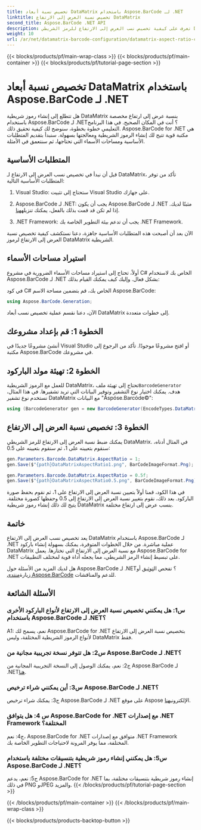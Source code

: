 ```yaml
---
title: تخصيص نسبة أبعاد DataMatrix باستخدام Aspose.BarCode لـ .NET
linktitle: تخصيص نسبة العرض إلى الارتفاع DataMatrix
second_title: Aspose.BarCode .NET API
description: تعرف على كيفية تخصيص نسب العرض إلى الارتفاع للرمز الشريطي DataMatrix باستخدام Aspose.BarCode لـ .NET. دليل خطوة بخطوة لإنشاء الباركود.
weight: 10
url: /ar/net/datamatrix-barcode-configuration/datamatrix-aspect-ratio-customization/
---
```


{{< blocks/products/pf/main-wrap-class >}}
{{< blocks/products/pf/main-container >}}
{{< blocks/products/pf/tutorial-page-section >}}

# تخصيص نسبة أبعاد DataMatrix باستخدام Aspose.BarCode لـ .NET

هل تتطلع إلى إنشاء رموز شريطية DataMatrix بنسبة عرض إلى ارتفاع مخصصة باستخدام Aspose.BarCode لـ .NET؟ أنت في المكان الصحيح. في هذا البرنامج التعليمي خطوة بخطوة، سنوضح لك كيفية تحقيق ذلك. Aspose.BarCode for .NET هي مكتبة قوية تتيح لك إنشاء الرموز الشريطية ومعالجتها بسهولة. سنبدأ بتقديم المتطلبات الأساسية ومساحات الأسماء التي تحتاجها، ثم سنتعمق في الأمثلة.

## المتطلبات الأساسية

قبل أن نبدأ في تخصيص نسب العرض إلى الارتفاع لـ DataMatrix، تأكد من توفر المتطلبات الأساسية التالية:

1. Visual Studio: ستحتاج إلى تثبيت Visual Studio على جهازك.

2.  Aspose.BarCode لـ .NET: يجب أن يكون Aspose.BarCode لـ .NET مثبتًا لديك. إذا لم تكن قد قمت بذلك بالفعل، يمكنك تنزيله[هنا](https://releases.aspose.com/barcode/net/).

3. .NET Framework: يجب أن تدعم بيئة التطوير الخاصة بك .NET Framework.

الآن بعد أن أصبحت هذه المتطلبات الأساسية جاهزة، دعنا نستكشف كيفية تخصيص نسبة العرض إلى الارتفاع لرموز DataMatrix الشريطية.

## استيراد مساحات الأسماء

أولاً، تحتاج إلى استيراد مساحات الأسماء الضرورية في مشروع C# الخاص بك لاستخدام Aspose.BarCode لـ .NET بشكل فعال. وإليك كيف يمكنك القيام بذلك:

في كود C# الخاص بك، قم بتضمين مساحة الاسم Aspose.BarCode:

```csharp
using Aspose.BarCode.Generation;
```

الآن، دعنا نقسم عملية تخصيص نسب أبعاد DataMatrix إلى خطوات متعددة.

## الخطوة 1: قم بإعداد مشروعك

أنشئ مشروعًا جديدًا في Visual Studio أو افتح مشروعًا موجودًا. تأكد من الرجوع إلى مكتبة Aspose.BarCode في مشروعك.

## الخطوة 2: تهيئة مولد الباركود

 للعمل مع الرموز الشريطية DataMatrix، تحتاج إلى تهيئة ملف`BarcodeGenerator` هدف. يمكنك اختيار نوع التشفير وتوفير البيانات التي تريد تشفيرها. في هذا المثال، نستخدم نوع تشفير DataMatrix مع البيانات "Åspóse.Barcóde©":

```csharp
using (BarcodeGenerator gen = new BarcodeGenerator(EncodeTypes.DataMatrix, "Åspóse.Barcóde©"))
```

## الخطوة 3: تخصيص نسبة العرض إلى الارتفاع

يمكنك ضبط نسبة العرض إلى الارتفاع للرمز الشريطي DataMatrix. في المثال أدناه، سنقوم بتعيينه على 1، ثم سنقوم بتعيينه على 0.5:

```csharp
gen.Parameters.Barcode.DataMatrix.AspectRatio = 1;
gen.Save($"{path}DataMatrixAspectRatio1.png", BarCodeImageFormat.Png);

gen.Parameters.Barcode.DataMatrix.AspectRatio = 0.5f;
gen.Save($"{path}DataMatrixAspectRatio0.5.png", BarCodeImageFormat.Png);
```

في هذا الكود، قمنا أولاً بتعيين نسبة العرض إلى الارتفاع على 1، ثم نقوم بحفظ صورة الباركود. بعد ذلك، نقوم بتغيير نسبة العرض إلى الارتفاع إلى 0.5 وحفظها كصورة مختلفة. يتيح لك ذلك إنشاء رموز شريطية DataMatrix بنسب عرض إلى ارتفاع مختلفة.

## خاتمة

يعد تخصيص نسب العرض إلى الارتفاع DataMatrix باستخدام Aspose.BarCode لـ .NET عملية مباشرة. من خلال الخطوات المتوفرة، يمكنك بسهولة إنشاء باركود DataMatrix مع نسبة العرض إلى الارتفاع التي تختارها. يعمل Aspose.BarCode for .NET على تبسيط إنشاء الرمز الشريطي، مما يجعله أداة قوية لمختلف التطبيقات.

 هل لديك المزيد من الأسئلة حول Aspose.BarCode لـ .NET؟ تفحص ال[توثيق](https://reference.aspose.com/barcode/net/) أو زيارة[منتدى Aspose.BarCode](https://forum.aspose.com/c/barcode/13) للدعم والمناقشات.

## الأسئلة الشائعة

### س1: هل يمكنني تخصيص نسبة العرض إلى الارتفاع لأنواع الباركود الأخرى باستخدام Aspose.BarCode لـ .NET؟

A1: نعم، يسمح لك Aspose.BarCode for .NET بتخصيص نسبة العرض إلى الارتفاع لأنواع الرموز الشريطية المختلفة، وليس DataMatrix فقط.

### س2: هل تتوفر نسخة تجريبية مجانية من Aspose.BarCode لـ .NET؟

 ج2: نعم، يمكنك الوصول إلى النسخة التجريبية المجانية من Aspose.BarCode لـ .NET[هنا](https://releases.aspose.com/).

### س3: أين يمكنني شراء ترخيص Aspose.BarCode لـ .NET؟

 ج3: يمكنك شراء ترخيص Aspose.BarCode لـ .NET على موقع Aspose الإلكتروني[هنا](https://purchase.aspose.com/buy).

### س 4: هل يتوافق Aspose.BarCode for .NET مع إصدارات .NET Framework المختلفة؟

ج4: نعم، Aspose.BarCode for .NET متوافق مع إصدارات .NET Framework المختلفة، مما يوفر المرونة لاحتياجات التطوير الخاصة بك.

### س5: هل يمكنني إنشاء رموز شريطية بتنسيقات مختلفة باستخدام Aspose.BarCode لـ .NET؟

ج5: نعم، يدعم Aspose.BarCode for .NET إنشاء رموز شريطية بتنسيقات مختلفة، بما في ذلك PNG وJPEG والمزيد.
{{< /blocks/products/pf/tutorial-page-section >}}

{{< /blocks/products/pf/main-container >}}
{{< /blocks/products/pf/main-wrap-class >}}

{{< blocks/products/products-backtop-button >}}
